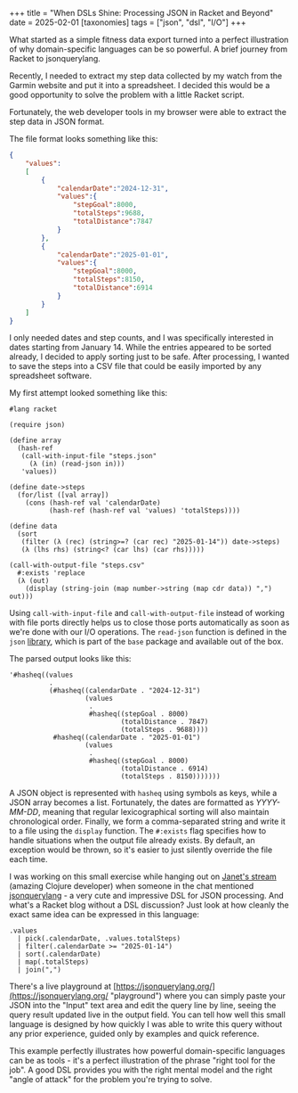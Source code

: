 +++
title = "When DSLs Shine: Processing JSON in Racket and Beyond"
date = 2025-02-01
[taxonomies]
tags = ["json", "dsl", "I/O"]
+++

What started as a simple fitness data export turned into a perfect illustration of why domain-specific languages can be so powerful.
A brief journey from Racket to jsonquerylang.

<!-- more -->

Recently, I needed to extract my step data collected by my watch from the Garmin website and put it into a spreadsheet.
I decided this would be a good opportunity to solve the problem with a little Racket script.

Fortunately, the web developer tools in my browser were able to extract the step data in JSON format.

The file format looks something like this:

```json
{
    "values":
    [
        {
            "calendarDate":"2024-12-31",
            "values":{
                "stepGoal":8000,
                "totalSteps":9688,
                "totalDistance":7847
            }
        },
        {
            "calendarDate":"2025-01-01",
            "values":{
                "stepGoal":8000,
                "totalSteps":8150,
                "totalDistance":6914
            }
        }
    ]
}
```

I only needed dates and step counts, and I was specifically interested in dates starting from January 14.
While the entries appeared to be sorted already, I decided to apply sorting just to be safe.
After processing, I wanted to save the steps into a CSV file that could be easily imported by any spreadsheet software.

My first attempt looked something like this:

```Racket
#lang racket

(require json)

(define array
  (hash-ref
   (call-with-input-file "steps.json"
     (λ (in) (read-json in)))
   'values))

(define date->steps
  (for/list ([val array])
    (cons (hash-ref val 'calendarDate)
          (hash-ref (hash-ref val 'values) 'totalSteps))))

(define data
  (sort
   (filter (λ (rec) (string>=? (car rec) "2025-01-14")) date->steps)
   (λ (lhs rhs) (string<? (car lhs) (car rhs)))))

(call-with-output-file "steps.csv"
  #:exists 'replace
  (λ (out)
    (display (string-join (map number->string (map cdr data)) ",") out)))
```

Using `call-with-input-file` and `call-with-output-file` instead of working with file ports directly helps us to close those ports automatically as soon as we're done with our I/O operations.
The `read-json` function is defined in the `json` [library](https://docs.racket-lang.org/json/index.html "docs"), which is part of the `base` package and available out of the box.

The parsed output looks like this:

```Racket
'#hasheq((values
          .
          (#hasheq((calendarDate . "2024-12-31")
                   (values
                    .
                    #hasheq((stepGoal . 8000)
                            (totalDistance . 7847)
                            (totalSteps . 9688))))
           #hasheq((calendarDate . "2025-01-01")
                   (values
                    .
                    #hasheq((stepGoal . 8000)
                            (totalDistance . 6914)
                            (totalSteps . 8150)))))))
```

A JSON object is represented with `hasheq` using symbols as keys, while a JSON array becomes a list.
Fortunately, the dates are formatted as *YYYY-MM-DD*, meaning that regular lexicographical sorting will also maintain chronological order.
Finally, we form a comma-separated string and write it to a file using the `display` function.
The `#:exists` flag specifies how to handle situations when the output file already exists.
By default, an exception would be thrown, so it's easier to just silently override the file each time.

I was working on this small exercise while hanging out on [Janet's stream](https://www.twitch.tv/janetacarr/ "Janet Carr") (amazing Clojure developer) when someone in the chat mentioned [jsonquerylang](https://jsonquerylang.org/ "playground") - a very cute and impressive DSL for JSON processing.
And what's a Racket blog without a DSL discussion? Just look at how cleanly the exact same idea can be expressed in this language:

```
.values
  | pick(.calendarDate, .values.totalSteps)
  | filter(.calendarDate >= "2025-01-14")
  | sort(.calendarDate)
  | map(.totalSteps)
  | join(",")
```

There's a live playground at [https://jsonquerylang.org/](https://jsonquerylang.org/ "playground") where you can simply paste your JSON into the "Input" text area and edit the query line by line, seeing the query result updated live in the output field.
You can tell how well this small language is designed by how quickly I was able to write this query without any prior experience, guided only by examples and quick reference.

This example perfectly illustrates how powerful domain-specific languages can be as tools - it's a perfect illustration of the phrase "right tool for the job".
A good DSL provides you with the right mental model and the right "angle of attack" for the problem you're trying to solve.
